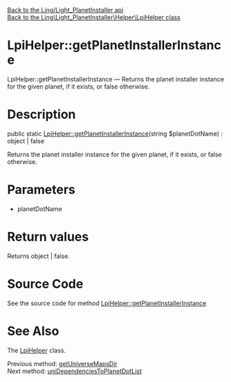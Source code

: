 [Back to the Ling/Light_PlanetInstaller api](https://github.com/lingtalfi/Light_PlanetInstaller/blob/master/doc/api/Ling/Light_PlanetInstaller.md)<br>
[Back to the Ling\Light_PlanetInstaller\Helper\LpiHelper class](https://github.com/lingtalfi/Light_PlanetInstaller/blob/master/doc/api/Ling/Light_PlanetInstaller/Helper/LpiHelper.md)


LpiHelper::getPlanetInstallerInstance
================



LpiHelper::getPlanetInstallerInstance — Returns the planet installer instance for the given planet, if it exists, or false otherwise.




Description
================


public static [LpiHelper::getPlanetInstallerInstance](https://github.com/lingtalfi/Light_PlanetInstaller/blob/master/doc/api/Ling/Light_PlanetInstaller/Helper/LpiHelper/getPlanetInstallerInstance.md)(string $planetDotName) : object | false




Returns the planet installer instance for the given planet, if it exists, or false otherwise.




Parameters
================


- planetDotName

    


Return values
================

Returns object | false.








Source Code
===========
See the source code for method [LpiHelper::getPlanetInstallerInstance](https://github.com/lingtalfi/Light_PlanetInstaller/blob/master/Helper/LpiHelper.php#L58-L69)


See Also
================

The [LpiHelper](https://github.com/lingtalfi/Light_PlanetInstaller/blob/master/doc/api/Ling/Light_PlanetInstaller/Helper/LpiHelper.md) class.

Previous method: [getUniverseMapsDir](https://github.com/lingtalfi/Light_PlanetInstaller/blob/master/doc/api/Ling/Light_PlanetInstaller/Helper/LpiHelper/getUniverseMapsDir.md)<br>Next method: [uniDependenciesToPlanetDotList](https://github.com/lingtalfi/Light_PlanetInstaller/blob/master/doc/api/Ling/Light_PlanetInstaller/Helper/LpiHelper/uniDependenciesToPlanetDotList.md)<br>

